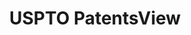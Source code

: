 ---
bigquery: https://console.cloud.google.com/bigquery?p=patents-public-data&d=patentsview&page=dataset
citation: Attribution should be given to PatentsView for use, distribution, or derivative
  works.
code: https://github.com/CSSIP-AIR/PatentsView-Code-Snippets/
contributors: USPTO
cost: None
description: 'PatentsView includes US patent data including raw data (summaries, applications,
  pregrant applications), disambugations of inventors and assignees, and inventor
  gender estimates.  Also foreign priority data, # of figures and sheets, and government
  interest statements.'
documentation: https://patentsview.org/query/builder-faqs
last_edit: Mon, 04 Apr 2022 19:02:57 GMT
location: https://patentsview.org/
maintained_by: USPTO
record_creation_timestamp: 12/2/2020 17:20:46
schema_fields: '[''action_date'', ''group_id'', ''fname'', ''subclass'', ''symbol_position'',
  ''term_grant'', ''uuid'', ''rawassignee_id'', ''_102_date'', ''lawyer_id'', ''location_id'',
  ''section'', ''disamb_assignee_id_20190312'', ''inventor_id'', ''rawlocation_id'',
  ''section_id'', ''disclaimer_date'', ''category_id'', ''disamb_assignee_id_20190820'',
  ''deceased'', ''doctype'', ''lapse_of_patent'', ''level_three'', ''disamb_inventor_id_20191231'',
  ''country'', ''status'', ''male'', ''category'', ''rel_id'', ''disamb_assignee_id_20181127'',
  ''disamb_inventor_id_20171226'', ''application_id'', ''ipc_class'', ''f371_date'',
  ''date'', ''doc_type'', ''disamb_assignee_id_20200331'', ''disamb_inventor_id_20170307'',
  ''gi_statement'', ''applicant_type'', ''lname'', ''disamb_assignee_id_20191008'',
  ''term_disclaimer'', ''exemplary'', ''group'', ''disamb_inventor_id_20181127'',
  ''name_last'', ''abstract'', ''disamb_inventor_id_20191008'', ''rawinventor_id'',
  ''organization_id'', ''designation'', ''disamb_inventor_id_20200929'', ''assignee_id'',
  ''disamb_assignee_id_20200630'', ''f102_date'', ''disamb_inventor_id_20190820'',
  ''withdrawn'', ''disamb_inventor_id_20180528'', ''num'', ''sequence'', ''classification_level'',
  ''latitude'', ''classification_data_source'', ''field_id'', ''country_transformed'',
  ''subsection_id'', ''state_fips'', ''id'', ''disamb_assignee_id_20191231'', ''level_one'',
  ''patent_id'', ''reldocno'', ''dependent'', ''kind'', ''disamb_inventor_id_20201229'',
  ''subclass_id'', ''main_group'', ''disamb_inventor_id_20200630'', ''_371_date'',
  ''latin_name'', ''subcategory_id'', ''disamb_inventor_id_20200331'', ''publication_number'',
  ''subgroup_id'', ''term_extension'', ''county'', ''filename'', ''rule_47'', ''state'',
  ''disamb_inventor_id_20190312'', ''type'', ''city'', ''text'', ''level_two'', ''num_figures'',
  ''attribution_status'', ''longitude'', ''contract_award_number'', ''name_first'',
  ''disamb_inventor_id_20171003'', ''county_fips'', ''ipc_version_indicator'', ''relkind'',
  ''num_claims'', ''disamb_inventor_id_20170808'', ''length'', ''title'', ''citation_id'',
  ''classification_value'', ''organization'', ''disamb_assignee_id_20200929'', ''male_flag'',
  ''sector_title'', ''subgroup'', ''num_sheets'', ''latlong'', ''number'', ''name'',
  ''variety'', ''field_title'', ''role'', ''mainclass_id'', ''series_code'', ''classification_status'']'
shortname: patentsview
tags:
- disambiguation
- United States
- gender
terms_of_use: Creative Commons Attribution 4.0 International License.
timeframe: 1963-1999
title: USPTO PatentsView
uuid: cf1780b1-e265-4e49-8d1d-83b9cfe0fd9a
---